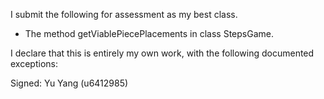 I submit the following for assessment as my best class.

* The method getViablePiecePlacements in class StepsGame.

I declare that this is entirely my own work, with the following documented exceptions:


Signed: Yu Yang (u6412985)
